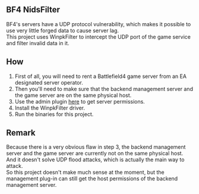 BF4 NidsFilter
----

BF4's servers have a UDP protocol vulnerability, which makes it possible to use very little forged data to cause server lag.    
This project uses WinpkFilter to intercept the UDP port of the game service and filter invalid data in it.

How
----
1. First of all, you will need to rent a Battlefield4 game server from an EA designated server operator.  
2. Then you'll need to make sure that the backend management server and the game server are on the same physical host.    
3. Use the admin plugin [here](https://github.com/IOL0ol1/ProconPlugins/blob/master/RemoteManager/RemoteManager.cs) to get server permissions.
4. Install the WinpkFilter driver.
5. Run the binaries for this project.

Remark
----
Because there is a very obvious flaw in step 3, the backend management server and the game server are currently not on the same physical host.    
And it doesn't solve UDP flood attacks, which is actually the main way to attack.   
So this project doesn't make much sense at the moment, but the management plug-in can still get the host permissions of the backend management server.    
